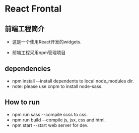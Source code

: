 # React Frontal

## 前端工程简介

- 这是一个使用React开发的widgets.

- 前端工程采用npm管理项目

## dependencies
- npm install --install dependents to local node_modules dir.
- note: please use cnpm to install node-sass.

## How to run
- npm run sass --compile scss to css.
- npm run build --compile js, jsx, css and html.
- npm start --start web server for dev.